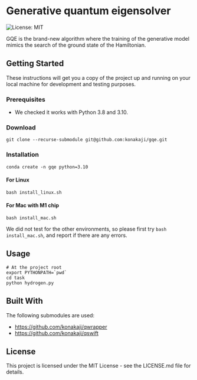 # Generative quantum eigensolver 

![License: MIT](https://img.shields.io/badge/License-MIT-yellow.svg)

GQE is the brand-new algorithm where the training of the generative model mimics the search of the ground state of the Hamiltonian.

## Getting Started

These instructions will get you a copy of the project up and running on your local machine for development and testing purposes.

### Prerequisites

- We checked it works with Python 3.8 and 3.10.

### Download
```
git clone --recurse-submodule git@github.com:konakaji/gqe.git
```

### Installation

```
conda create -n gqe python=3.10
```

#### For Linux

```
bash install_linux.sh
```

#### For Mac with M1 chip
```
bash install_mac.sh
```

We did not test for the other environments, so please first try ```bash install_mac.sh```, and report if there are any errors.

## Usage 

```
# At the project root
export PYTHONPATH=`pwd`
cd task
python hydrogen.py
```

## Built With
The following submodules are used:
- https://github.com/konakaji/qwrapper 
- https://github.com/konakaji/qswift

## License

This project is licensed under the MIT License - see the LICENSE.md file for details.

